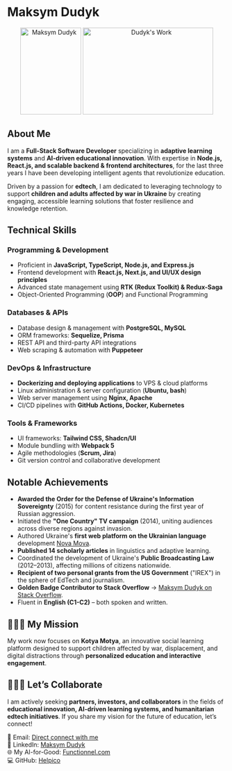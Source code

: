 # Maksym Dudyk  

<p align="center">
  <img src="https://github.com/Helpico/Helpico/assets/32806311/9dfc44d0-bcbe-43a1-8a73-9425f15224db" alt="Maksym Dudyk" width="140" height="200">
  <img src="https://github.com/user-attachments/assets/e08934f8-8ac6-40c8-9c0d-47a0b5c76d61" alt="Dudyk's Work" width="300" height="200">
</p>


## About Me  

I am a **Full-Stack Software Developer** specializing in **adaptive learning systems** and **AI-driven educational innovation**. With expertise in **Node.js, React.js, and scalable backend & frontend architectures**, for the last three years I have been developing intelligent agents that revolutionize education.  

Driven by a passion for **edtech**, I am dedicated to leveraging technology to support **children and adults affected by war in Ukraine** by creating engaging, accessible learning solutions that foster resilience and knowledge retention.  

## Technical Skills  

### **Programming & Development**  
- Proficient in **JavaScript, TypeScript, Node.js, and Express.js**  
- Frontend development with **React.js, Next.js, and UI/UX design principles**    
- Advanced state management using **RTK (Redux Toolkit) & Redux-Saga**  
- Object-Oriented Programming (**OOP**) and Functional Programming  

### **Databases & APIs**  
- Database design & management with **PostgreSQL, MySQL**  
- ORM frameworks: **Sequelize, Prisma**  
- REST API and third-party API integrations  
- Web scraping & automation with **Puppeteer**  

### **DevOps & Infrastructure**  
- **Dockerizing and deploying applications** to VPS & cloud platforms  
- Linux administration & server configuration (**Ubuntu, bash**)  
- Web server management using **Nginx, Apache**  
- CI/CD pipelines with **GitHub Actions, Docker, Kubernetes**  

### **Tools & Frameworks**  
- UI frameworks: **Tailwind CSS, Shadcn/UI**  
- Module bundling with **Webpack 5**  
- Agile methodologies (**Scrum, Jira**)  
- Git version control and collaborative development  

## Notable Achievements  
- **Awarded the Order for the Defense of Ukraine's Information Sovereignty** (2015) for content resistance during the first year of Russian aggression.  
- Initiated the **"One Country" TV campaign** (2014), uniting audiences across diverse regions against invasion.  
- Authored Ukraine's **first web platform on the Ukrainian language** development [Nova Mova](https://languageintellect.com).  
- **Published 14 scholarly articles** in linguistics and adaptive learning.  
- Coordinated the development of Ukraine's **Public Broadcasting Law** (2012–2013), affecting millions of citizens nationwide.  
- **Recipient of two personal grants from the US Government** ("IREX") in the sphere of EdTech and journalism.  
- **Golden Badge Contributor to Stack Overflow** → [Maksym Dudyk on Stack Overflow](https://stackoverflow.com/users/8781011/maksym-dudyk).  
- Fluent in **English (C1-C2)** – both spoken and written.  

## 🚀🚀🚀 My Mission  
My work now focuses on **Kotya Motya**, an innovative social learning platform designed to support children affected by war, displacement, and digital distractions through **personalized education and interactive engagement**.  

## 🔴🔴🔴 Let’s Collaborate  
I am actively seeking **partners, investors, and collaborators** in the fields of **educational innovation, AI-driven learning systems, and humanitarian edtech initiatives**. If you share my vision for the future of education, let’s connect!  

📩 Email: [Direct connect with me](https://functionnel.com/contact)  
🔗 LinkedIn: [Maksym Dudyk](https://www.linkedin.com/in/maksym-dudyk-follow-up/)  
🌐 My AI-for-Good: [Functionnel.com](https://functionnel.com)  
💻 GitHub: [Helpico](https://github.com/Helpico)  

